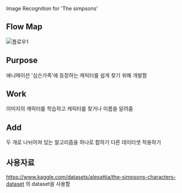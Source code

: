 Image Recognition for 'The simpsons' 
## Flow Map
![플로우1](https://github.com/user-attachments/assets/c4036467-e767-4019-b8bc-c917742d9ab8)

## Purpose
애니메이션 '심슨가족'에 등장하는 캐릭터를 쉽게 찾기 위해 개발함

## Work
이미지의 캐릭터를 학습하고 캐릭터를 찾거나 이름을 알려줌

## Add
두 개로 나뉘어져 있는 알고리즘을 하나로 합하기
다른 데이터셋 적용하기

## 사용자료
<https://www.kaggle.com/datasets/alexattia/the-simpsons-characters-dataset> 의 dataset을 사용함
